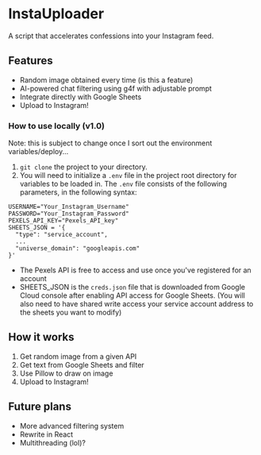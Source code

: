 # InstaUploader

A script that accelerates confessions into your Instagram feed.

## Features
- Random image obtained every time (is this a feature)
- AI-powered chat filtering using g4f with adjustable prompt
- Integrate directly with Google Sheets
- Upload to Instagram!

### How to use locally (v1.0)
Note: this is subject to change once I sort out the environment variables/deploy...
1. `git clone` the project to your directory.
2. You will need to initialize a `.env` file in the project root directory for variables to be loaded in.
The `.env` file consists of the following parameters, in the following syntax:

```commandline
USERNAME="Your_Instagram_Username"
PASSWORD="Your_Instagram_Password"
PEXELS_API_KEY="Pexels_API_key"
SHEETS_JSON = '{
  "type": "service_account",
  ...
  "universe_domain": "googleapis.com"
}'
```
- The Pexels API is free to access and use once you've registered for an account
- SHEETS_JSON is the `creds.json` file that is downloaded from Google Cloud console after enabling API access for Google Sheets.
  (You will also need to have shared write access your service account address to the sheets you want to modify)


## How it works
1. Get random image from a given API
2. Get text from Google Sheets and filter
3. Use Pillow to draw on image
4. Upload to Instagram!

## Future plans
- More advanced filtering system
- Rewrite in React
- Multithreading (lol)?